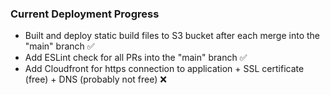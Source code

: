 ### Current Deployment Progress
- Built and deploy static build files to S3 bucket after each merge into the "main" branch ✅
- Add ESLint check for all PRs into the "main" branch ✅
- Add Cloudfront for https connection to application + SSL certificate (free) + DNS (probably not free) ❌

